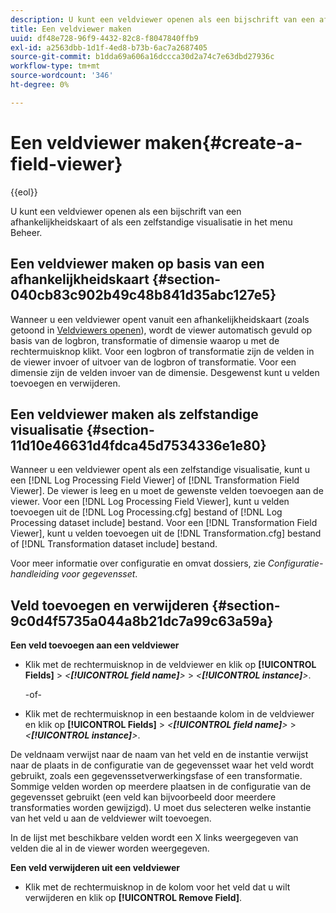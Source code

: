 ```yaml
---
description: U kunt een veldviewer openen als een bijschrift van een afhankelijkheidskaart of als een zelfstandige visualisatie in het menu Beheer.
title: Een veldviewer maken
uuid: df48e728-96f9-4432-82c8-f8047840ffb9
exl-id: a2563dbb-1d1f-4ed8-b73b-6ac7a2687405
source-git-commit: b1dda69a606a16dccca30d2a74c7e63dbd27936c
workflow-type: tm+mt
source-wordcount: '346'
ht-degree: 0%

---
```


# Een veldviewer maken{#create-a-field-viewer}

{{eol}}

U kunt een veldviewer openen als een bijschrift van een afhankelijkheidskaart of als een zelfstandige visualisatie in het menu Beheer.

## Een veldviewer maken op basis van een afhankelijkheidskaart {#section-040cb83c902b49c48b841d35abc127e5}

Wanneer u een veldviewer opent vanuit een afhankelijkheidskaart (zoals getoond in [Veldviewers openen](../../../../../home/c-get-started/c-admin-intrf/c-dataset-mgrs/c-dep-maps/c-opn-field-vwrs.md#concept-0f0738ac50804a33818487222c337c27)), wordt de viewer automatisch gevuld op basis van de logbron, transformatie of dimensie waarop u met de rechtermuisknop klikt. Voor een logbron of transformatie zijn de velden in de viewer invoer of uitvoer van de logbron of transformatie. Voor een dimensie zijn de velden invoer van de dimensie. Desgewenst kunt u velden toevoegen en verwijderen.

## Een veldviewer maken als zelfstandige visualisatie {#section-11d10e46631d4fdca45d7534336e1e80}

Wanneer u een veldviewer opent als een zelfstandige visualisatie, kunt u een [!DNL Log Processing Field Viewer] of [!DNL Transformation Field Viewer]. De viewer is leeg en u moet de gewenste velden toevoegen aan de viewer. Voor een [!DNL Log Processing Field Viewer], kunt u velden toevoegen uit de [!DNL Log Processing.cfg] bestand of [!DNL Log Processing dataset include] bestand. Voor een [!DNL Transformation Field Viewer], kunt u velden toevoegen uit de [!DNL Transformation.cfg] bestand of [!DNL Transformation dataset include] bestand.

Voor meer informatie over configuratie en omvat dossiers, zie *Configuratie-handleiding voor gegevensset*.

## Veld toevoegen en verwijderen {#section-9c0d4f5735a044a8b21dc7a99c63a59a}

**Een veld toevoegen aan een veldviewer**

* Klik met de rechtermuisknop in de veldviewer en klik op **[!UICONTROL Fields]** > *&lt;**[!UICONTROL field name]**>* > *&lt;**[!UICONTROL instance]**>*.

   -of-

* Klik met de rechtermuisknop in een bestaande kolom in de veldviewer en klik op **[!UICONTROL Fields]** > *&lt;**[!UICONTROL field name]**>* > *&lt;**[!UICONTROL instance]**>*.

De veldnaam verwijst naar de naam van het veld en de instantie verwijst naar de plaats in de configuratie van de gegevensset waar het veld wordt gebruikt, zoals een gegevenssetverwerkingsfase of een transformatie. Sommige velden worden op meerdere plaatsen in de configuratie van de gegevensset gebruikt (een veld kan bijvoorbeeld door meerdere transformaties worden gewijzigd). U moet dus selecteren welke instantie van het veld u aan de veldviewer wilt toevoegen.

In de lijst met beschikbare velden wordt een X links weergegeven van velden die al in de viewer worden weergegeven.

**Een veld verwijderen uit een veldviewer**

* Klik met de rechtermuisknop in de kolom voor het veld dat u wilt verwijderen en klik op **[!UICONTROL Remove Field]**.
